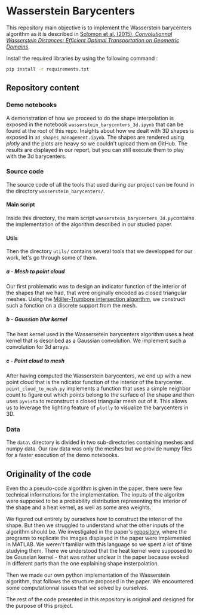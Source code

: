 # Wasserstein Barycenters

This repository main objective is to implement the Wasserstein barycenters algorithm as it is described in [Solomon et al. (2015), _Convolutionnal Wasserstein Distances: Efficient Optimal Transportation on Geometric Domains_](https://hal.science/hal-01188953).

Install the required libraries by using the following command :

```cmd
pip install -r requirements.txt
```

## Repository content

### Demo notebooks

A demonstration of how we proceed to do the shape interpolation is exposed in the notebook `wasserstein_barycenters_3d.ipynb` that can be found at the root of this repo. Insights about how we dealt with 3D shapes is exposed in `3d_shapes_management.ipynb`. The shapes are rendered using _plotly_ and the plots are heavy so we couldn't upload them on GitHub. The results are displayed in our report, but you can still execute them to play with the 3d barycenters.

### Source code

The source code of all the tools that used during our project can be found in the directory `wasserstein_barycenters/`.

#### Main script

Inside this directory, the main script `wasserstein_barycenters_3d.py`contains the implementation of the algorithm described in our studied paper.

#### Utils

Then the directory `utils/` contains several tools that we developped for our work, let's go through some of them.

##### a - Mesh to point cloud

Our first problematic was to design an indicator function of the interior of the shapes that we had, that were originally encoded as closed triangular meshes. Using the [Möller-Trumbore intersection algorithm](https://en.wikipedia.org/wiki/M%C3%B6ller%E2%80%93Trumbore_intersection_algorithm), we construct such a fonction on a discrete support from the mesh.

##### b - Gaussian blur kernel

The heat kernel used in the Wassersetein barycenters algorithm uses a heat kernel that is described as a Gaussian convolution. We implement such a convolution for 3d arrays.

##### c - Point cloud to mesh

After having computed the Wasserstein barycenters, we end up with a new point cloud that is the ndicator function of the interior of the barycenter. `point_cloud_to_mesh.py` implements a function that uses a simple neighbor count to figure out which points belong to the surface of the shape and then uses `pyvista` to reconstruct a closed triangular mesh out of it. This allows us to leverage the lighting feature of `plotly` to visualize the barycenters in 3D.

### Data

The `data\` directory is divided in two sub-directories containing meshes and numpy data. Our raw data was only the meshes but we provide numpy files for a faster execution of the demo notebooks.

## Originality of the code

Even tho a pseudo-code algorithm is given in the paper, there were few technical informations for the implementation. The inputs of the algoritm were supposed to be a probability distribution representing the interior of the shape and a heat kernel, as well as some area weights.

We figured out entirely by ourselves how to construct the interior of the shape. But then we struggled to understand what the other inputs of the algorithm should be. We investigated in the paper's [repository](https://github.com/gpeyre/2015-SIGGRAPH-convolutional-ot), where the programs to replicate the images displayed in the paper were implemented in MATLAB. We weren't familiar with this language so we spent a lot of time studying them. There we understood that the heat kernel were supposed to be Gaussian kernel - that was rather unclear in the paper because evoked in different parts than the one explaining shape insterpolation.

Then we made our own python implementation of the Wasserstein algorithm, that follows the structure proposed in the paper. We encountered some computationnal issues that we solved by ourselves.

The rest of the code presented in this repository is original and designed for the purpose of this project.
